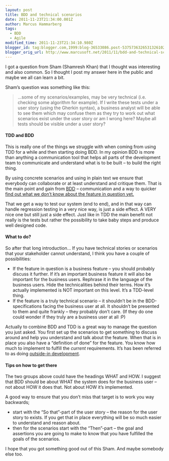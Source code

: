 ```yaml
---
layout: post
title: BDD and technical scenarios
date: 2011-11-23T21:34:00.001Z
author: Marcus Hammarberg
tags:
  - BDD
  - Agile
modified_time: 2011-11-23T21:34:10.980Z
blogger_id: tag:blogger.com,1999:blog-36533086.post-5375736326531326102
blogger_orig_url: http://www.marcusoft.net/2011/11/bdd-and-technical-scenarios.html
---
```



I got a question from Sham (Shamresh Khan) that I thought was
interesting and also common. So I thought I post my answer here in the
public and maybe we all can learn a bit.

Sham’s question was something like this:

> …some of my scenarios/examples, may be very technical (i.e. checking
> some algorithm for example). If I write these tests under a user story
> (using the Gherkin syntax), a business analyst will be able to see
> them which may confuse them as they try to work out what scenarios
> exist under the user story or am I wrong here? Maybe all tests should
> be visible under a user story?

#### TDD and BDD

This is really one of the things we struggle with when coming from using
TDD for a while and then starting doing BDD. In my opinion BDD is more
than anything a communication tool that helps all parts of the
development team to communicate and understand what is to be built – to
build the right thing.

By using concrete scenarios and using in plain text we ensure that
everybody can collaborate or at least understand and critique them. That
is the main point and gain from
<a href="http://en.wikipedia.org/wiki/Behavior_Driven_Development"
target="_blank">BDD</a> – communication and a way to quicker <a
href="http://dannorth.net/2010/08/30/introducing-deliberate-discovery/"
target="_blank">find out what we don’t know about the feature in
question yet.</a>

That we get a way to test our system (end to end), and in that way can
handle regression testing in a very nice way, is just a side effect. A
VERY nice one but still just a side effect. Just like in TDD the main
benefit not really is the tests but rather the possibility to take baby
steps and produce well designed code.

#### What to do?

So after that long introduction… If you have technical stories or
scenarios that your stakeholder cannot understand, I think you have a
couple of possibilities:

- If the feature in question is a business feature – you should
    probably discuss it further. If it’s an important business feature
    it will also be important for the business users. Rephrase it in the
    language of the business users. Hide the technicalities behind their
    terms. How it’s actually implemented is NOT important on this level.
    It’s a TDD-level thing.
- If the feature is a truly technical scenario – it shouldn’t be in
    the BDD-specifications facing the business user at all. It shouldn’t
    be presented to them and quite frankly – they probably don’t care.
    (If they do one could wonder if they truly are a business user at
    all :P)

Actually to combine BDD and TDD is a great way to manage the question
you just asked. You first set up the scenarios to get something to
discuss around and help you understand and talk about the feature. When
that is in place you also have a “definition of done” for the feature.
You know how much to implement to fulfill the *current* requirements.
It’s has been referred to as doing <a
href="http://en.wikipedia.org/wiki/Outside%E2%80%93in_software_development"
target="_blank">outside-in development</a>.

#### Tips on how to get there

The two groups above could have the headings WHAT and HOW. I suggest
that BDD should be about WHAT the system does for the business user –
not about HOW it does that. Not about HOW it’s implemented.

A good way to ensure that you don’t miss that target is to work you way
backwards;

- start with the “So that”-part of the user story – the reason for the
    user story to exists. If you get that in place everything will be so
    much easier to understand and reason about.
- then for the scenarios start with the “Then”-part – the goal and
    assertions you are going to make to know that you have fulfilled the
    goals of the scenarios.

I hope that you got something good out of this Sham. And maybe somebody
else too.
